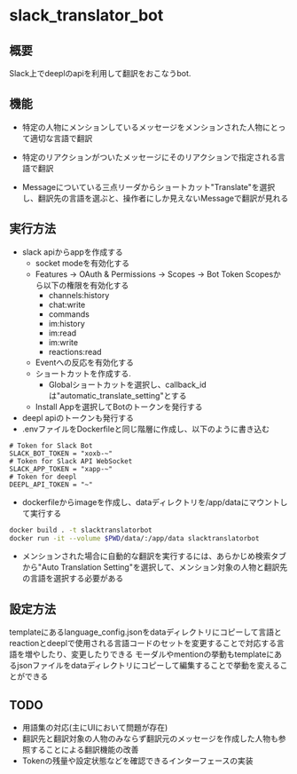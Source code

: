 # slack_translator_bot

## 概要

Slack上でdeeplのapiを利用して翻訳をおこなうbot.

## 機能

* 特定の人物にメンションしているメッセージをメンションされた人物にとって適切な言語で翻訳

* 特定のリアクションがついたメッセージにそのリアクションで指定される言語で翻訳

* Messageについている三点リーダからショートカット"Translate"を選択し、翻訳先の言語を選ぶと、操作者にしか見えないMessageで翻訳が見れる

## 実行方法

* slack apiからappを作成する
  * socket modeを有効化する
  * Features -> OAuth & Permissions -> Scopes -> Bot Token Scopesから以下の権限を有効化する
    * channels:history
    * chat:write
    * commands
    * im:history
    * im:read
    * im:write
    * reactions:read
  * Eventへの反応を有効化する
  * ショートカットを作成する.
    * Globalショートカットを選択し、callback_idは"automatic_translate_setting"とする
  * Install Appを選択してBotのトークンを発行する
* deepl apiのトークンも発行する
* .envファイルをDockerfileと同じ階層に作成し、以下のように書き込む

```.env
# Token for Slack Bot
SLACK_BOT_TOKEN = "xoxb-~"
# Token for Slack API WebSocket
SLACK_APP_TOKEN = "xapp-~"
# Token for deepl
DEEPL_API_TOKEN = "~"
```

* dockerfileからimageを作成し、dataディレクトリを/app/dataにマウントして実行する

```sh
docker build . -t slacktranslatorbot
docker run -it --volume $PWD/data/:/app/data slacktranslatorbot
```

* メンションされた場合に自動的な翻訳を実行するには、あらかじめ検索タブから"Auto Translation Setting"を選択して、メンション対象の人物と翻訳先の言語を選択する必要がある

## 設定方法

templateにあるlanguage_config.jsonをdataディレクトリにコピーして言語とreactionとdeeplで使用される言語コードのセットを変更することで対応する言語を増やしたり、変更したりできる
モーダルやmentionの挙動もtemplateにあるjsonファイルをdataディレクトリにコピーして編集することで挙動を変えることができる

## TODO

* 用語集の対応(主にUIにおいて問題が存在)
* 翻訳先と翻訳対象の人物のみならず翻訳元のメッセージを作成した人物も参照することによる翻訳機能の改善
* Tokenの残量や設定状態などを確認できるインターフェースの実装
